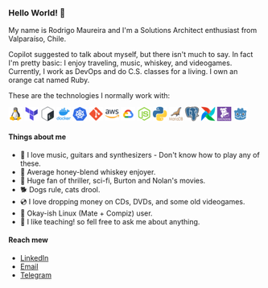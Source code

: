 ### Hello World! 🤙

My name is Rodrigo Maureira and I'm a Solutions Architect enthusiast from Valparaíso, Chile.

Copilot suggested to talk about myself, but there isn't much to say. In fact I'm pretty basic: I enjoy traveling, music, whiskey, and videogames. Currently, I work as DevOps and do C.S. classes for a living. I own an orange cat named Ruby.

These are the technologies I normally work with:
<p>
    <img src="https://github.com/ramaureirac/ramaureirac/blob/main/img/tux.png?raw=true" width="28" height="28">
    <img src="https://github.com/ramaureirac/ramaureirac/blob/main/img/terra.png?raw=true" width="28" height="28">
    <img src="https://github.com/ramaureirac/ramaureirac/blob/main/img/bash.png?raw=true" width="28" height="28">
    <img src="https://github.com/ramaureirac/ramaureirac/blob/main/img/docker.png?raw=true" width="28" height="28">
    <img src="https://github.com/ramaureirac/ramaureirac/blob/main/img/kube.png?raw=true" width="28" height="28">
    <img src="https://github.com/ramaureirac/ramaureirac/blob/main/img/git.png?raw=true" width="28" height="28">
    <img src="https://github.com/ramaureirac/ramaureirac/blob/main/img/aws.png?raw=true" width="28" height="28">
    <img src="https://github.com/ramaureirac/ramaureirac/blob/main/img/gcp.png?raw=true" width="28" height="28">
    <img src="https://github.com/ramaureirac/ramaureirac/blob/main/img/node.png?raw=true" width="28" height="28">
    <img src="https://github.com/ramaureirac/ramaureirac/blob/main/img/python.png?raw=true" width="28" height="28">
    <img src="https://github.com/ramaureirac/ramaureirac/blob/main/img/maria.png?raw=true" width="28" height="28">
    <img src="https://github.com/ramaureirac/ramaureirac/blob/main/img/psgsql.png?raw=true" width="28" height="28">
    <img src="https://github.com/ramaureirac/ramaureirac/blob/main/img/airflow.png?raw=true" width="28" height="28">
    <img src="https://github.com/ramaureirac/ramaureirac/blob/main/img/datadog_purple.png?raw=true" width="28" height="28">
    <img src="https://github.com/ramaureirac/ramaureirac/blob/main/img/godot.png?raw=true" width="28" height="28">
</p>

#### Things about me

- 🎹 I love music, guitars and synthesizers - Don't know how to play any of these.
- 🥃 Average honey-blend whiskey enjoyer.
- 🍿 Huge fan of thriller, sci-fi, Burton and Nolan's movies.
- 🐕 Dogs rule, cats drool.
- 💿 I love dropping money on CDs, DVDs, and some old videogames.
- 🐧 Okay-ish Linux (Mate + Compiz) user.
- 💬 I like teaching! so fell free to ask me about anything.


#### Reach mew
- [LinkedIn](https://linkedin.com/in/ramaureirac)
- [Email](mailto:ramaureirac@pm.me)
- [Telegram](https://t.me/ramaureirac)
